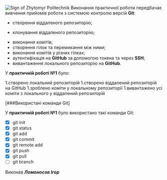 ![Sign of Zhytomyr Politechnik](https://media.ztu.edu.ua/wp-content/uploads/2020/02/Group-6-1-1536x465.png)
Виконання практичної роботи передбачає вивчення прийомів роботи з системою контролю версій **Git**:

- створення віддаленого репозиторію;
+ клонування віддаленого репозиторію;
* виконання комітів;
* створення гілок та перемикання між ними;
* виконання комітів у різних гілках;
* аутентифікація на **GitHub** за допомогою токена та через **SSH**;
* вивантаження локального репозиторію на **GitHub**.

У **практичній роботі №1** було:

1.створено локальний репозиторій
1.створено віддалений репозиторій на GitHub
1.зроблено коміти у локальному репозиторії
1.вивантажено усі коміти з локального у віддалений репозиторій

[###Використані команди Git]

У **практичній роботі №1** було використано такі команди Git:

- [x] git init
- [x] git status
- [x] git add
- [x] git commit
- [x] git remote add
- [x] git push
- [x] git pull
- [ ] git branch

Виконав **_Ломоносов Ігор_**
